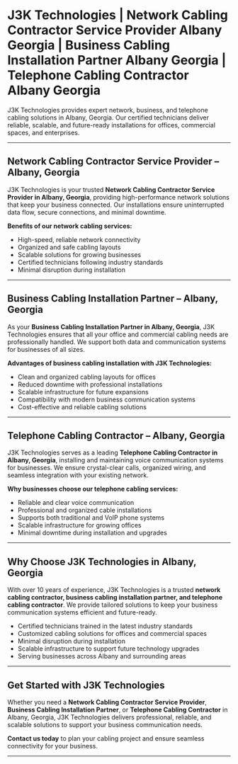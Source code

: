 # J3K Technologies | Network Cabling Contractor Service Provider Albany Georgia | Business Cabling Installation Partner Albany Georgia | Telephone Cabling Contractor Albany Georgia

J3K Technologies provides expert network, business, and telephone cabling solutions in Albany, Georgia. Our certified technicians deliver reliable, scalable, and future-ready installations for offices, commercial spaces, and enterprises.

---

## Network Cabling Contractor Service Provider – Albany, Georgia

J3K Technologies is your trusted **Network Cabling Contractor Service Provider in Albany, Georgia**, providing high-performance network solutions that keep your business connected. Our installations ensure uninterrupted data flow, secure connections, and minimal downtime.

**Benefits of our network cabling services:**

- High-speed, reliable network connectivity  
- Organized and safe cabling layouts  
- Scalable solutions for growing businesses  
- Certified technicians following industry standards  
- Minimal disruption during installation  

---

## Business Cabling Installation Partner – Albany, Georgia

As your **Business Cabling Installation Partner in Albany, Georgia**, J3K Technologies ensures that all your office and commercial cabling needs are professionally handled. We support both data and communication systems for businesses of all sizes.

**Advantages of business cabling installation with J3K Technologies:**

- Clean and organized cabling layouts for offices  
- Reduced downtime with professional installations  
- Scalable infrastructure for future expansions  
- Compatibility with modern business communication systems  
- Cost-effective and reliable cabling solutions  

---

## Telephone Cabling Contractor – Albany, Georgia

J3K Technologies serves as a leading **Telephone Cabling Contractor in Albany, Georgia**, installing and maintaining voice communication systems for businesses. We ensure crystal-clear calls, organized wiring, and seamless integration with your existing network.

**Why businesses choose our telephone cabling services:**

- Reliable and clear voice communication  
- Professional and organized cable installations  
- Supports both traditional and VoIP phone systems  
- Scalable infrastructure for growing offices  
- Minimal downtime during installation and upgrades  

---

## Why Choose J3K Technologies in Albany, Georgia

With over 10 years of experience, J3K Technologies is a trusted **network cabling contractor, business cabling installation partner, and telephone cabling contractor**. We provide tailored solutions to keep your business communication systems efficient and future-ready.

- Certified technicians trained in the latest industry standards  
- Customized cabling solutions for offices and commercial spaces  
- Minimal disruption during installation  
- Scalable infrastructure to support future technology upgrades  
- Serving businesses across Albany and surrounding areas  

---

## Get Started with J3K Technologies

Whether you need a **Network Cabling Contractor Service Provider**, **Business Cabling Installation Partner**, or **Telephone Cabling Contractor** in Albany, Georgia, J3K Technologies delivers professional, reliable, and scalable solutions to support your business communication needs.

**Contact us today** to plan your cabling project and ensure seamless connectivity for your business.

---
